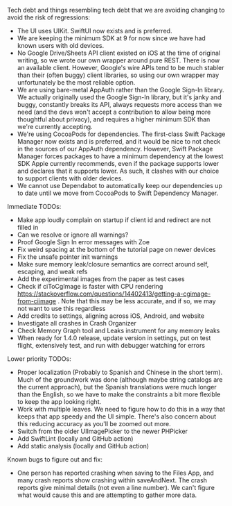 Tech debt and things resembling tech debt that we are avoiding changing to avoid the risk of regressions:
* The UI uses UIKit. SwiftUI now exists and is preferred.
* We are keeping the minimum SDK at 9 for now since we have had known users with old devices.
* No Google Drive/Sheets API client existed on iOS at the time of original writing, so we wrote our own wrapper around pure REST. There is now an available client. However, Google's wire APIs tend to be much stabler than their (often buggy) client libraries, so using our own wrapper may unfortunately be the most reliable option.
* We are using bare-metal AppAuth rather than the Google Sign-In library. We actually originally used the Google Sign-In library, but it's janky and buggy, constantly breaks its API, always requests more access than we need (and the devs won't accept a contribution to allow being more thoughtful about privacy), and requires a higher minimum SDK than we're currently accepting.
* We're using CocoaPods for dependencies. The first-class Swift Package Manager now exists and is preferred, and it would be nice to not check in the sources of our AppAuth dependency. However, Swift Package Manager forces packages to have a minimum dependency at the lowest SDK Apple currently recommends, even if the package supports lower and declares that it supports lower. As such, it clashes with our choice to support clients with older devices.
* We cannot use Dependabot to automatically keep our dependencies up to date until we move from CocoaPods to Swift Dependency Manager.

Immediate TODOs:
* Make app loudly complain on startup if client id and redirect are not filled in
* Can we resolve or ignore all warnings?
* Proof Google Sign In error messages with Zoe
* Fix weird spacing at the bottom of the tutorial page on newer devices
* Fix the unsafe pointer init warnings
* Make sure memory leak/closure semantics are correct around self, escaping, and weak refs
* Add the experimental images from the paper as test cases
* Check if ciToCgImage is faster with CPU rendering https://stackoverflow.com/questions/14402413/getting-a-cgimage-from-ciimage . Note that this may be less accurate, and if so, we may not want to use this regardless
* Add credits to settings, aligning across iOS, Android, and website
* Investigate all crashes in Crash Organizer
* Check Memory Graph tool and Leaks instrument for any memory leaks
* When ready for 1.4.0 release, update version in settings, put on test flight, extensively test, and run with debugger watching for errors

Lower priority TODOs:
* Proper localization (Probably to Spanish and Chinese in the short term). Much of the groundwork was done (although maybe string catalogs are the current approach), but the Spanish translations were much longer than the English, so we have to make the constraints a bit more flexible to keep the app looking right.
* Work with multiple leaves. We need to figure how to do this in a way that keeps that app speedy and the UI simple. There's also concern about this reducing accuracy as you'll be zoomed out more.
* Switch from the older UIImagePicker to the newer PHPicker
* Add SwiftLint (locally and GitHub action)
* Add static analysis (locally and GitHub action)

Known bugs to figure out and fix:
* One person has reported crashing when saving to the Files App, and many crash reports show crashing within saveAndNext. The crash reports give minimal details (not even a line number). We can't figure what would cause this and are attempting to gather more data.
